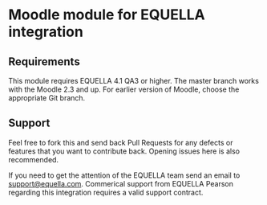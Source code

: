 Moodle module for EQUELLA integration
=============

Requirements
------------

This module requires EQUELLA 4.1 QA3 or higher.  The master branch works with the Moodle 2.3 and up.  For earlier version of Moodle, choose the appropriate Git branch.


Support
-------

Feel free to fork this and send back Pull Requests for any defects or features that you want to contribute back.  Opening issues here is also recommended.

If you need to get the attention of the EQUELLA team send an email to support@equella.com.  Commerical support from EQUELLA Pearson regarding this integration requires a valid support contract.